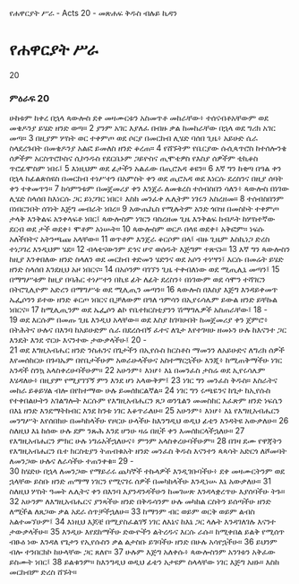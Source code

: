 ﻿
የሐዋርያት ሥራ - Acts 20 - መጽሐፍ ቅዱስ ብሉይ ኪዳን
# የሐዋርያት ሥራ
20
### ምዕራፍ 20
 ሁከቱም ከቀረ በኋላ ጳውሎስ ደቀ መዛሙርቱን አስመጥቶ መከራቸው፥ ተሰናብቶአቸውም ወደ መቄዶንያ ይሄድ ዘንድ ወጣ።
2  ያንም አገር እያለፈ በብዙ ቃል ከመከራቸው በኋላ ወደ ግሪክ አገር መጣ።
3  በዚያም ሦስት ወር ተቀምጦ ወደ ሶርያ በመርከብ ሊሄድ ባሰበ ጊዜ፥ አይሁድ ሴራ ስላደረጉበት በመቄዶንያ አልፎ ይመለስ ዘንድ ቆረጠ።
4  የሸኙትም የቤርያው ሱሲጳጥሮስ ከተሰሎንቄ ሰዎችም አርስጥሮኮስና ሲኮንዱስ የደርቤኑም ጋይዮስና ጢሞቴዎስ የእስያ ሰዎችም ቲኪቆስ ጥሮፊሞስም ነበሩ፤
5  እነዚህም ወደ ፊታችን አልፈው በጢሮአዳ ቆዩን።
6  እኛ ግን ከቂጣ በዓል ቀን በኋላ ከፊልጵስዩስ በመርከብ ተነሥተን በአምስት ቀን ወደ ጢሮአዳ ወደ እነርሱ ደረስንና በዚያ ሰባት ቀን ተቀመጥን።
7  ከሳምንቱም በመጀመሪያ ቀን እንጀራ ለመቁረስ ተሰብስበን ሳለን፥ ጳውሎስ በነገው ሊሄድ ስላሰበ ከእነርሱ ጋር ይነጋገር ነበር፥ እስከ መንፈቀ ሌሊትም ነገሩን አስረዘመ።
8  ተሰብስበንም በነበርንበት ሰገነት እጅግ መብራት ነበረ።
9  አውጤኪስ የሚሉትም አንድ ጎበዝ በመስኮት ተቀምጦ ታላቅ እንቅልፍ አንቀላፍቶ ነበር፤ ጳውሎስም ነገርን ባስረዘመ ጊዜ እንቅልፍ ከብዶት ከሦስተኛው ደርብ ወደ ታች ወደቀ፥ ሞቶም አነሡት።
10  ጳውሎስም ወርዶ በላዩ ወደቀ፥ አቅፎም። ነፍሱ አለችበትና አትንጫጩ አላቸው።
11  ወጥቶም እንጀራ ቆርሶም በላ፤ ብዙ ጊዜም እስኪነጋ ድረስ ተነጋገረ እንዲህም ሄደ።
12  ብላቴናውንም ደኅና ሆኖ ወሰዱት እጅግም ተጽናኑ።
13  እኛ ግን ጳውሎስን ከዚያ እንቀበለው ዘንድ ስላለን ወደ መርከብ ቀድመን ሄድንና ወደ አሶን ተነሣን፤ እርሱ በመሬት ይሄድ ዘንድ ስላሰበ እንደዚህ አዞ ነበርና።
14  በአሶንም ባገኘን ጊዜ ተቀብለነው ወደ ሚጢሊኒ መጣን፤
15  በማግሥቱም ከዚያ በባሕር ተነሥተን በኪዩ ፊት ለፊት ደረስን፥ በነገውም ወደ ሳሞን ተሻገርን በትሮጊሊዮም አድረን በማግሥቱ ወደ ሚሊጢን መጣን።
16  ጳውሎስ በእስያ እጅግ እንዳይቀመጥ ኤፌሶንን ይተው ዘንድ ቆርጦ ነበርና ቢቻለውም በዓለ ኀምሳን በኢየሩሳሌም ይውል ዘንድ ይቸኩል ነበርና።
17  ከሚሊጢንም ወደ ኤፌሶን ልኮ የቤተክርስቲያንን ሽማግሌዎች አስጠራቸው፤
18 -  
19  ወደ እርሱም በመጡ ጊዜ እንዲህ አላቸው። ወደ እስያ ከገባሁበት ከመጀመሪያ ቀን ጀምሮ፥ በትሕትና ሁሉና በእንባ ከአይሁድም ሴራ በደረሰብኝ ፈተና ለጌታ እየተገዛሁ ዘመኑን ሁሉ ከእናንተ ጋር እንዴት እንደ ኖርሁ እናንተው ታውቃላችሁ፤
20 -  
21  ወደ እግዚአብሔር ዘንድ ንስሐንና በጌታችን በኢየሱስ ክርስቶስ ማመንን ለአይሁድና ለግሪክ ሰዎች እየመሰከርሁ በጉባኤም በየቤታችሁም አወራሁላችሁና አስተማርኋችሁ እንጂ፥ ከሚጠቅማችሁ ነገር አንዳች ስንኳ አላስቀረሁባችሁም።
22  አሁንም፥ እነሆ፥ እኔ በመንፈስ ታስሬ ወደ ኢየሩሳሌም እሄዳለሁ፥ በዚያም የሚያገኘኝ ምን እንደ ሆነ አላውቅም፤
23  ነገር ግን መንፈስ ቅዱስ። እስራትና መከራ ይቆይሃል ብሎ በየከተማው ሁሉ ይመሰክርልኛል።
24  ነገር ግን ሩጫዬንና ከጌታ ከኢየሱስ የተቀበልሁትን አገልግሎት እርሱም የእግዚአብሔርን ጸጋ ወንጌልን መመስከር እፈጽም ዘንድ ነፍሴን በእኔ ዘንድ እንደማትከብር እንደ ከንቱ ነገር እቆጥራለሁ።
25  አሁንም፥ እነሆ፥ እኔ የእግዚአብሔርን መንግሥት እየሰበክሁ በመካከላችሁ የዞርሁ ሁላችሁ ከእንግዲህ ወዲህ ፊቴን እንዳትዩ አውቃለሁ።
26  ስለዚህ እኔ ከሰው ሁሉ ደም ንጹሕ እንደ ሆንሁ ዛሬ በዚች ቀን እመሰክርላችኋለሁ።
27  የእግዚአብሔርን ምክር ሁሉ ነግሬአችኋለሁና፥ ምንም አላስቀረሁባችሁም።
28  በገዛ ደሙ የዋጃትን የእግዚአብሔርን ቤተ ክርስቲያን ትጠብቁአት ዘንድ መንፈስ ቅዱስ እናንተን ጳጳሳት አድርጎ ለሾመባት ለመንጋው ሁሉና ለራሳችሁ ተጠንቀቁ።
29 -  
30  ከሄድሁ በኋላ ለመንጋው የማይራሩ ጨካኞች ተኩላዎች እንዲገቡባችሁ፥ ደቀ መዛሙርትንም ወደ ኋላቸው ይስቡ ዘንድ ጠማማ ነገርን የሚናገሩ ሰዎች በመካከላችሁ እንዲነሡ እኔ አውቃለሁ።
31  ስለዚህ ሦስት ዓመት ሌሊትና ቀን በእንባ እያንዳንዳችሁን ከመገሠጽ እንዳላቋረጥሁ እያሰባችሁ ትጉ።
32  አሁንም ለእግዚአብሔርና ያንጻችሁ ዘንድ በቅዱሳንም ሁሉ መካከል ርስትን ይሰጣችሁ ዘንድ ለሚችል ለጸጋው ቃል አደራ ሰጥቻችኋለሁ።
33  ከማንም ብር ወይም ወርቅ ወይም ልብስ አልተመኘሁም፤
34  እነዚህ እጆቼ በሚያስፈልገኝ ነገር ለእኔና ከእኔ ጋር ላሉት እንዳገለገሉ እናንተ ታውቃላችሁ።
35  እንዲሁ እየደከማችሁ ድውዮችን ልትረዱና እርሱ ራሱ። ከሚቀበል ይልቅ የሚሰጥ ብፁዕ ነው እንዳለ የጌታን የኢየሱስን ቃል ልታስቡ ይገባችሁ ዘንድ በሁሉ አሳየኋችሁ።
36  ይህንም ብሎ ተንበርክኮ ከሁላቸው ጋር ጸለየ።
37  ሁሉም እጅግ አለቀሱ፥ ጳውሎስንም አንገቱን አቅፈው ይስሙት ነበር፤
38  ይልቁንም። ከእንግዲህ ወዲህ ፊቴን አታዩም ስላላቸው ነገር እጅግ አዘኑ። እስከ መርከብም ድረስ ሸኙት። 
